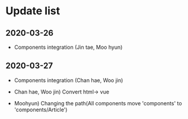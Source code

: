 Update list
=============
2020-03-26
----------

- Components integration (Jin tae, Moo hyun)

2020-03-27
----------

- Components integration (Chan hae, Woo jin)

- Chan hae, Woo jin) Convert html-> vue

- Moohyun) Changing the path(All components move 'components' to 'components/Article')
